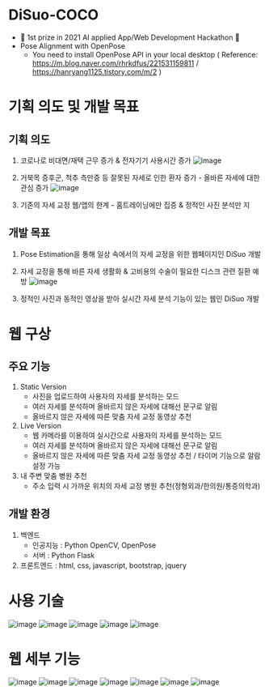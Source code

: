 # DiSuo-COCO

- 🥇 1st prize in 2021 AI applied App/Web Development Hackathon 🥇
- Pose Alignment with OpenPose
  - You need to install OpenPose API in your local desktop ( Reference: https://m.blog.naver.com/rhrkdfus/221531159811 / https://hanryang1125.tistory.com/m/2 )

# 기획 의도 및 개발 목표 
## 기획 의도 
1. 코로나로 비대면/재택 근무 증가 & 전자기기 사용시간 증가 
![image](https://user-images.githubusercontent.com/76966915/222941232-5fff9dd5-3add-4279-a8d6-d97acee543c1.png)

2. 거북목 증후군, 척추 측만증 등 잘못된 자세로 인한 환자 증가 - 올바른 자세에 대한 관심 증가 
![image](https://user-images.githubusercontent.com/76966915/222941238-d64e2203-3e05-4514-a5c3-fdf55f8cb8b0.png)

3. 기존의 자세 교정 웹/앱의 한계 - 홈트레이닝에만 집증 & 정적인 사진 분석만 지

## 개발 목표 
1. Pose Estimation을 통해 일상 속에서의 자세 교정을 위한 웹페이지인 DiSuo 개발
2. 자세 교정을 통해 바른 자세 생활화 & 고비용의 수술이 필요한 디스크 관련 질환 예방
![image](https://user-images.githubusercontent.com/76966915/222941239-03da7a7c-f3f0-47d7-8493-35054ad03ef2.png)

3. 정적인 사진과 동적인 영상을 받아 실시간 자세 분석 기능이 있는 웹인 DiSuo 개발

# 웹 구상 
## 주요 기능 
1. Static Version 
   - 사진을 업로드하여 사용자의 자세를 분석하는 모드
   - 여러 자세를 분석하며 올바르지 않은 자세에 대해선 문구로 알림
   - 올바르지 않은 자세에 따른 맞춤 자세 교정 동영상 추천
2. Live Version 
   - 웹 카메라를 이용하여 실시간으로 사용자의 자세를 분석하는 모드
   - 여러 자세를 분석하며 올바르지 않은 자세에 대해선 문구로 알림
   - 올바르지 않은 자세에 따른 맞춤 자세 교정 동영상 추천 / 타이머 기능으로 알람 설정 가능
3. 내 주변 맞춤 병원 추천
   - 주소 입력 시 가까운 위치의 자세 교정 병원 추천(정형외과/한의원/통증의학과)

## 개발 환경 

1. 백엔드
   - 인공지능 : Python OpenCV, OpenPose 
   - 서버 : Python Flask
1. 프론트엔드 : html, css, javascript, bootstrap, jquery

# 사용 기술 
![image](https://user-images.githubusercontent.com/76966915/222941307-19837548-d7cd-4bf3-ba0a-82acdd63f60f.png)
![image](https://user-images.githubusercontent.com/76966915/222941324-36a403fd-21db-467e-ac26-0d9c4a8ab93e.png)
![image](https://user-images.githubusercontent.com/76966915/222941336-72518b08-608f-40f7-8c5b-c98131cddb9c.png)
![image](https://user-images.githubusercontent.com/76966915/222941349-bb1ee141-7f3e-4913-ba9d-45bad112a9b5.png)
![image](https://user-images.githubusercontent.com/76966915/222941353-f3e0a28b-94c9-48f8-b5dc-57bf64cdad5b.png)



# 웹 세부 기능 
![image](https://user-images.githubusercontent.com/76966915/222941367-dccaaf3b-1009-4f62-80d9-b16e81716438.png)
![image](https://user-images.githubusercontent.com/76966915/222941378-5101140b-1fa8-4f16-bc9a-64329d64a572.png)
![image](https://user-images.githubusercontent.com/76966915/222941389-d62fa596-ff8f-4704-ae77-01956b14804e.png)
![image](https://user-images.githubusercontent.com/76966915/222941399-b9ec6d4d-04d2-4cca-b7d2-8f0c8a2613a1.png)
![image](https://user-images.githubusercontent.com/76966915/222941407-9a614d76-f255-4bf9-979a-a3a40d5d12a6.png)
![image](https://user-images.githubusercontent.com/76966915/222941424-bc5ae0df-a33c-4407-8649-12cd38626583.png)
![image](https://user-images.githubusercontent.com/76966915/222941435-c65d4edb-79b4-4091-9c1c-a444f935335a.png)






